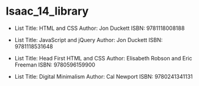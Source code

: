# Isaac_14_library

- List Title: HTML and CSS
Author: Jon Duckett
ISBN: 9781118008188
- List Title: JavaScript and jQuery
Author: Jon Duckett
ISBN: 9781118531648

- List Title: Head First HTML and CSS
Author: Elisabeth Robson and Eric Freeman
ISBN: 9780596159900

- List Title: Digital Minimalism
Author: Cal Newport
ISBN:  9780241341131





